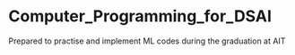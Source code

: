 # Computer_Programming_for_DSAI
Prepared to practise and implement ML codes during the graduation at AIT

